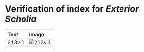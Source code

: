 # Verification of index for *Exterior Scholia*

| Text     | Image     |
| :------------- | :------------- |
| 213v.1 | ![213v.1](http://www.homermultitext.org/iipsrv?OBJ=IIP,1.0&FIF=/project/homer/pyramidal/VenA/VA213VN_0715.tif&RGN=0.1314,0.4447,0.05361,0.02517&WID=800&CVT=JPEG) |
